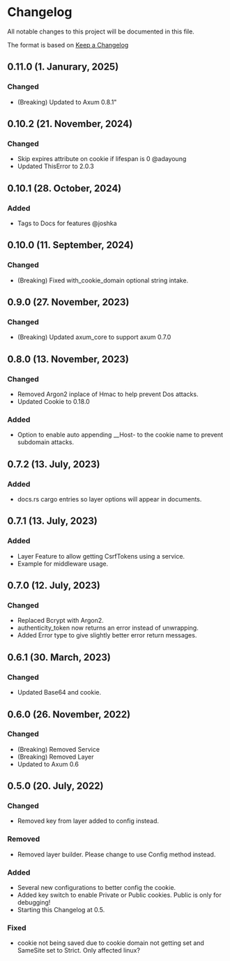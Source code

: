 # Changelog

All notable changes to this project will be documented in this file.

The format is based on [Keep a Changelog](https://keepachangelog.com/en/1.0.0/)

## 0.11.0 (1. Janurary, 2025)
### Changed
- (Breaking) Updated to Axum 0.8.1"

## 0.10.2 (21. November, 2024)
### Changed
- Skip expires attribute on cookie if lifespan is 0 @adayoung
- Updated ThisError to 2.0.3

## 0.10.1 (28. October, 2024)
### Added
- Tags to Docs for features @joshka

## 0.10.0 (11. September, 2024)
### Changed
- (Breaking) Fixed with_cookie_domain optional string intake.

## 0.9.0 (27. November, 2023)
### Changed
- (Breaking) Updated axum_core to support axum 0.7.0

## 0.8.0 (13. November, 2023)
### Changed
- Removed Argon2 inplace of Hmac<Sha256> to help prevent Dos attacks.
- Updated Cookie to 0.18.0

### Added
- Option to enable auto appending __Host- to the cookie name to prevent subdomain attacks.

## 0.7.2 (13. July, 2023)
### Added
- docs.rs cargo entries so layer options will appear in documents.

## 0.7.1 (13. July, 2023)
### Added
- Layer Feature to allow getting CsrfTokens using a service.
- Example for middleware usage.

## 0.7.0 (12. July, 2023)
### Changed
- Replaced Bcrypt with Argon2.
- authenticity_token now returns an error instead of unwrapping.
- Added Error type to give slightly better error return messages.

## 0.6.1 (30. March, 2023)
### Changed
- Updated Base64 and cookie.

## 0.6.0 (26. November, 2022)
### Changed
- (Breaking) Removed Service
- (Breaking) Removed Layer
- Updated to Axum 0.6

## 0.5.0 (20. July, 2022)
### Changed
- Removed key from layer added to config instead.

### Removed
- Removed layer builder. Please change to use Config method instead.

### Added
- Several new configurations to better config the cookie.
- Added key switch to enable Private or Public cookies. Public is only for debugging!
- Starting this Changelog at 0.5.

### Fixed
- cookie not being saved due to cookie domain not getting set and SameSite set to Strict. Only affected linux?
